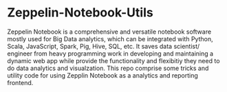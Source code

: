 # Zeppelin-Notebook-Utils
Zeppelin Notebook is a comprehensive and versatile notebook software mostly used for Big Data analytics, which can be integrated with Python, Scala, JavaScript, Spark, Pig, Hive, SQL, etc. It saves data scientist/ engineer from heavy programming work in developing and maintaining a dynamic web app while provide the functionality and flexibitiy they need to do data analytics and visualzation.
This repo comprise some tricks and utility code for using Zepplin Notebook as a analytics and reporting frontend.
